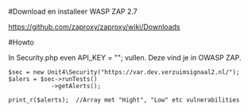#Download en installeer WASP ZAP 2.7

https://github.com/zaproxy/zaproxy/wiki/Downloads

#Howto

In Security.php even API_KEY = ""; vullen. Deze vind je in OWASP ZAP.

```
$sec = new Unit4\Security("https://var.dev.verzuimsignaal2.nl/");
$alers = $sec->runTests()
            ->getAlerts();

print_r($alerts);  //Array met "Hight", "Low" etc vulnerabilities
```
